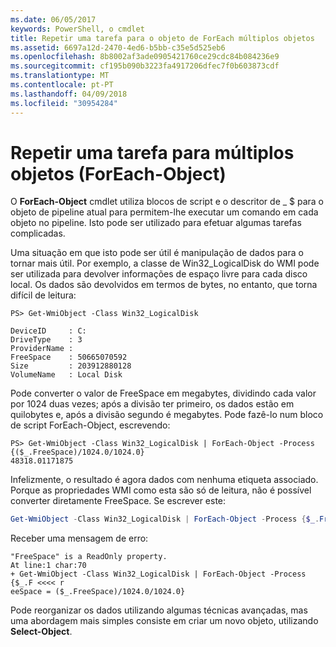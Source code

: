 ```yaml
---
ms.date: 06/05/2017
keywords: PowerShell, o cmdlet
title: Repetir uma tarefa para o objeto de ForEach múltiplos objetos
ms.assetid: 6697a12d-2470-4ed6-b5bb-c35e5d525eb6
ms.openlocfilehash: 8b8002af3ade0905421760ce29cdc84b084236e9
ms.sourcegitcommit: cf195b090b3223fa4917206dfec7f0b603873cdf
ms.translationtype: MT
ms.contentlocale: pt-PT
ms.lasthandoff: 04/09/2018
ms.locfileid: "30954284"
---
```

# <a name="repeating-a-task-for-multiple-objects-foreach-object"></a>Repetir uma tarefa para múltiplos objetos (ForEach-Object)

O **ForEach-Object** cmdlet utiliza blocos de script e o descritor de _ $ para o objeto de pipeline atual para permitem-lhe executar um comando em cada objeto no pipeline. Isto pode ser utilizado para efetuar algumas tarefas complicadas.

Uma situação em que isto pode ser útil é manipulação de dados para o tornar mais útil. Por exemplo, a classe de Win32_LogicalDisk do WMI pode ser utilizada para devolver informações de espaço livre para cada disco local. Os dados são devolvidos em termos de bytes, no entanto, que torna difícil de leitura:

```
PS> Get-WmiObject -Class Win32_LogicalDisk

DeviceID     : C:
DriveType    : 3
ProviderName :
FreeSpace    : 50665070592
Size         : 203912880128
VolumeName   : Local Disk
```

Pode converter o valor de FreeSpace em megabytes, dividindo cada valor por 1024 duas vezes; após a divisão ter primeiro, os dados estão em quilobytes e, após a divisão segundo é megabytes. Pode fazê-lo num bloco de script ForEach-Object, escrevendo:

```
PS> Get-WmiObject -Class Win32_LogicalDisk | ForEach-Object -Process {($_.FreeSpace)/1024.0/1024.0}
48318.01171875
```

Infelizmente, o resultado é agora dados com nenhuma etiqueta associado. Porque as propriedades WMI como esta são só de leitura, não é possível converter diretamente FreeSpace. Se escrever este:

```powershell
Get-WmiObject -Class Win32_LogicalDisk | ForEach-Object -Process {$_.FreeSpace = ($_.FreeSpace)/1024.0/1024.0}
```

Receber uma mensagem de erro:

```output
"FreeSpace" is a ReadOnly property.
At line:1 char:70
+ Get-WmiObject -Class Win32_LogicalDisk | ForEach-Object -Process {$_.F <<<< r
eeSpace = ($_.FreeSpace)/1024.0/1024.0}
```

Pode reorganizar os dados utilizando algumas técnicas avançadas, mas uma abordagem mais simples consiste em criar um novo objeto, utilizando **Select-Object**.